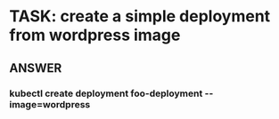

# TASK: create a simple deployment from wordpress image

## ANSWER

###  kubectl create deployment foo-deployment --image=wordpress
